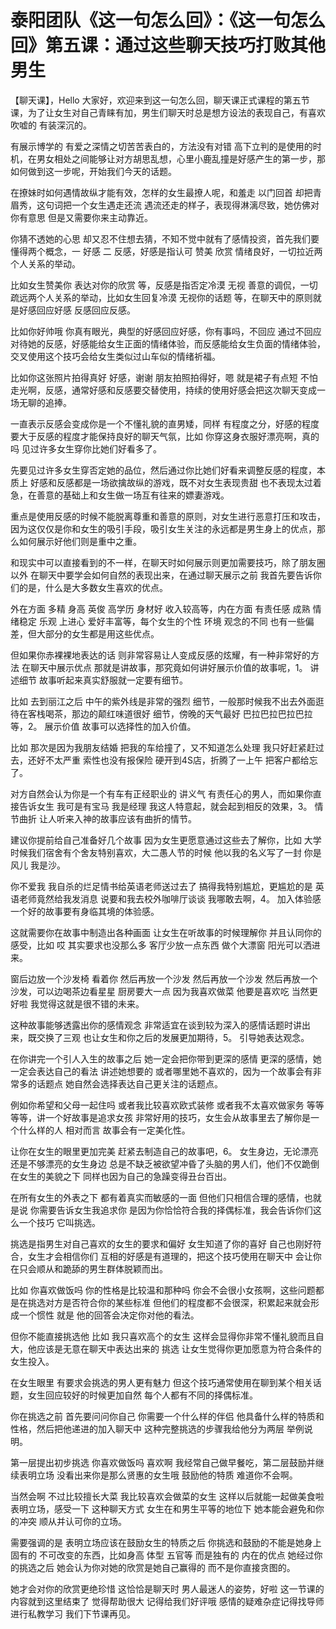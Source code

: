 # 泰阳团队《这一句怎么回》：《这一句怎么回》第五课：通过这些聊天技巧打败其他男生

【聊天课】，Hello 大家好，欢迎来到这一句怎么回，聊天课正式课程的第五节课，为了让女生对自己青睐有加，男生们聊天时总是想方设法的表现自己，有喜欢吹嘘的 有装深沉的。

有展示博学的 有爱之深情之切苦苦表白的，方法没有对错 高下立判的是使用的时机，在男女相处之间能够让对方胡思乱想，心里小鹿乱撞是好感产生的第一步，那如何做到这一步呢，开始我们今天的话题。

在撩妹时如何遇情故纵才能有效，怎样的女生最撩人呢，和羞走 以门回首 却把青眉秀，这句词把一个女生遇走还流 遇流还走的样子，表现得淋漓尽致，她仿佛对你有意思 但是又需要你来主动靠近。

你猜不透她的心思 却又忍不住想去猜，不知不觉中就有了感情投资，首先我们要懂得两个概念，一 好感 二 反感，好感是指认可 赞美 欣赏 情绪良好，一切拉近两个人关系的举动。

比如女生赞美你 表达对你的欣赏 等，反感是指否定冷漠 无视 善意的调侃，一切疏远两个人关系的举动，比如女生回复冷漠 无视你的话题 等，在聊天中的原则就是好感回应好感 反感回应反感。

比如你好帅哦 你真有眼光，典型的好感回应好感，你有事吗，不回应 通过不回应对待她的反感，好感能给女生正面的情绪体验，而反感能给女生负面的情绪体验，交叉使用这个技巧会给女生类似过山车似的情绪祈福。

比如你这张照片拍得真好 好感，谢谢 朋友拍照拍得好，嗯 就是裙子有点短 不怕走光啊，反感，通常好感和反感要交替使用，持续的使用好感会把这次聊天变成一场无聊的追捧。

一直表示反感会变成你是一个不懂礼貌的直男矮，同样 有程度之分，好感的程度要大于反感的程度才能保持良好的聊天气氛，比如 你穿这身衣服好漂亮啊，真的吗 见过许多女生穿你比她们好看多了。

先要见过许多女生穿否定她的品位，然后通过你比她们好看来调整反感的程度，本质上 好感和反感都是一场欲擒故纵的游戏，既不对女生表现贵甜 也不表现太过着急，在善意的基础上和女生做一场互有往来的嫖妻游戏。

重点是使用反感的时候不能脱离尊重和善意的原则，对女生进行恶意打压和攻击，因为这仅仅是你和女生的吸引手段，吸引女生关注的永远都是男生身上的优点，那么如何展示好他们则是重中之重。

和现实中可以直接看到的不一样，在聊天时如何展示则更加需要技巧，除了朋友圈以外 在聊天中要学会如何自然的表现出来，在通过聊天展示之前 我首先要告诉你们的是，什么是大多数女生喜欢的优点。

外在方面 多精 身高 英俊 高学历 身材好 收入较高等，内在方面 有责任感 成熟 情绪稳定 乐观 上进心 爱好丰富等，每个女生的个性 环境 观念的不同 也有一些偏差，但大部分的女生都是用这些优点。

但如果你赤裸裸地表达的话 则非常容易让人变成反感的炫耀，有一种非常好的方法 在聊天中展示优点 那就是讲故事，那究竟如何讲好展示价值的故事呢，1。 讲述细节 故事听起来真实舒服就一定要有细节。

比如 去到丽江之后 中午的紫外线是非常的强烈 细节，一般那时候我不出去外面逛 待在客栈喝茶，那边的颠红味道很好 细节，傍晚的天气最好 巴拉巴拉巴拉巴拉 等，2。 展示价值 故事可以选择性的加入价值。

比如 那次是因为我朋友结婚 把我的车给撞了，又不知道怎么处理 我只好赶紧赶过去，还好不太严重 索性也没有报保险 硬开到4S店，折腾了一上午 把客户都给忘了。

对方自然会认为你是一个有车有正经职业的 讲义气 有责任心的男人，而如果你直接告诉女生 我可是有宝马 我是经理 我这人特意起，就会起到相反的效果，3。 情节曲折 让人听来入神的故事应该有曲折的情节。

建议你提前给自己准备好几个故事 因为女生更愿意通过这些去了解你，比如 大学时候我们宿舍有个舍友特别喜欢，大二愚人节的时候 他以我的名义写了一封 你是风儿 我是沙。

你不爱我 我自杀的烂足情书给英语老师送过去了 搞得我特别尴尬，更尴尬的是 英语老师竟然给我发消息 说要和我去校外咖啡厅谈谈 我哪敢去啊，4。 加入体验感 一个好的故事要有身临其境的体验感。

这就需要你在故事中制造出各种画面 让女生在听故事的时候理解你 并且认同你的感受，比如 哎 其实要求也没那么多 客厅少放一点东西 做个大漂窗 阳光可以洒进来。

窗后边放一个沙发椅 看着你 然后再放一个沙发 然后再放一个沙发 然后再放一个沙发，可以边喝茶边看星星 厨房要大一点 因为我喜欢做菜 他要是喜欢吃 当然更好啦 我觉得这就是很不错的未来。

这种故事能够透露出你的感情观念 非常适宜在谈到较为深入的感情话题时讲出来，既交换了三观 也让女生和你之后的发展更加期待，5。 引导她表达观念。

在你讲完一个引人入生的故事之后 她一定会把你带到更深的感情 更深的感情，她一定会表达自己的看法 讲述她想要的 或者哪里她不喜欢的，因为一个故事会有非常多的话题点 她自然会选择表达自己更关注的话题点。

例如你希望和父母一起住吗 或者我比较喜欢欧式装修 或者我不太喜欢做家务 等等等等，讲一个好故事是追求女孩 非常好用的技巧，女生会从故事里去了解你是一个什么样的人 相对而言 故事会有一定美化性。

让你在女生的眼里更加完美 赶紧去制造自己的故事吧，6。 女生身边，无论漂亮还是不够漂亮的女生身边 总是不缺乏被欲望冲昏了头脑的男人们，他们不仅跪倒在女生的美貌之下 同样也因为自己的急躁变得丑台百出。

在所有女生的外表之下 都有着真实而敏感的一面 但他们只相信合理的感情，也就是说 你需要告诉女生我追求你 是因为你恰恰符合我的择偶标准，我会告诉你们这么一个技巧 它叫挑选。

挑选是指男生对自己喜欢的女生的要求和偏好 女生知道了你的喜好 自己也刚好符合，女生才会相信你们 互相的好感是有道理的，把这个技巧使用在聊天中 会让你在只会顺从和跪舔的男生群体脱颖而出。

比如 你喜欢做饭吗 你的性格是比较温和那种吗 你会不会很小女孩啊，这些问题都是在挑选对方是否符合你的某些标准 但他们的程度都不会很深，积累起来就会形成一个惯性 就是 他的回答会决定你对他的看法。

但你不能直接挑选他 比如 我只喜欢高个的女生 这样会显得你非常不懂礼貌而且自大，他应该是无意在聊天中表达出来的 挑选 让女生觉得你更加愿意为符合条件的女生投入。

在女生眼里 有要求会挑选的男人更有魅力 但这个技巧通常使用在聊到某个相关话题，女生回应较好的时候更加自然 每个人都有不同的择偶标准。

你在挑选之前 首先要问问你自己 你需要一个什么样的伴侣 他具备什么样的特质和性格，然后把他递进的加入聊天中 这种完整挑选的步骤我给他分为两层 举例说明。

第一层提出初步挑选 你喜欢做饭吗 喜欢啊 我经常自己做早餐吃，第二层鼓励并继续表明立场 没看出来你是那么贤惠的女生哦 鼓励他的特质 难道你不会啊。

当然会啊 不过比较擅长大菜 我比较喜欢会做菜的女生 这样以后就能一起做美食啦 表明立场，感受一下 这种聊天方式 女生在和男生平等的地位下 她本能会避免和你的冲突 顺从并认可你的立场。

需要强调的是 表明立场应该在鼓励女生的特质之后 你挑选和鼓励的不能是她身上固有的 不可改变的东西，比如身高 体型 五官等 而是独有的 内在的优点 她经过你的挑选之后 她会认为你对她的欣赏是她自己赢得的 而不是你直接贪图的。

她才会对你的欣赏更绝珍惜 这恰恰是聊天时 男人最迷人的姿势，好啦 这一节课的内容就到这里结束了 觉得帮助很大 记得给我们好评哦 感情的疑难杂症记得找导师进行私教学习 我们下节课再见。